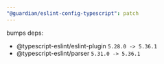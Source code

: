 ```yaml
---
"@guardian/eslint-config-typescript": patch
---
```


bumps deps:

- @typescript-eslint/eslint-plugin `5.28.0 -> 5.36.1`
- @typescript-eslint/parser `5.31.0 -> 5.36.1`
